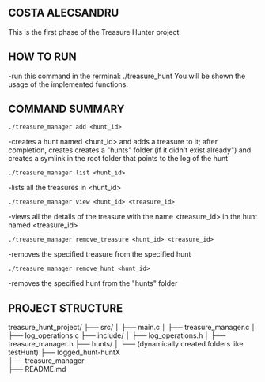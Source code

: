 ## COSTA ALECSANDRU
This is the first phase of the Treasure Hunter project

## HOW TO RUN
-run this command in the rerminal:
./treasure_hunt
You will be shown the usage of the implemented functions.

## COMMAND SUMMARY
    ./treasure_manager add <hunt_id>
-creates a hunt named <hunt_id> and adds a treasure to it; after completion, creates creates a "hunts" folder (if it didn't exist already") and creates a symlink in the root folder that points to the log of the hunt

    ./treasure_manager list <hunt_id>
-lists all the treasures in <hunt_id>

    ./treasure_manager view <hunt_id> <treasure_id>
-views all the details of the treasure with the name <treasure_id> in the hunt named <treasure_id>

    ./treasure_manager remove_treasure <hunt_id> <treasure_id>
-removes the specified treasure from the specified hunt

    ./treasure_manager remove_hunt <hunt_id>
-removes the specified hunt from the "hunts" folder

## PROJECT STRUCTURE
treasure_hunt_project/
├── src/
│   ├── main.c
│   ├── treasure_manager.c
│   ├── log_operations.c
├── include/
│   ├── log_operations.h
│   ├── treasure_manager.h
├── hunts/
│   └── (dynamically created folders like testHunt)
├── logged_hunt-huntX  
├── treasure_manager   
├── README.md          